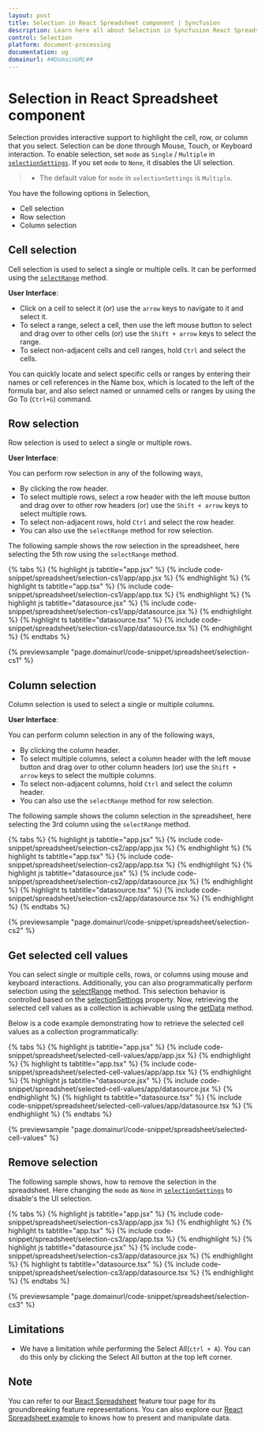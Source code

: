 ```yaml
---
layout: post
title: Selection in React Spreadsheet component | Syncfusion
description: Learn here all about Selection in Syncfusion React Spreadsheet component of Syncfusion Essential JS 2 and more.
control: Selection 
platform: document-processing
documentation: ug
domainurl: ##DomainURL##
---
```


# Selection in React Spreadsheet component

Selection provides interactive support to highlight the cell, row, or column that you select. Selection can be done through Mouse, Touch, or Keyboard interaction. To enable selection, set `mode` as `Single` / `Multiple` in [`selectionSettings`](https://ej2.syncfusion.com/react/documentation/api/spreadsheet/#selectionsettings). If you set `mode` to `None`, it disables the UI selection.

> * The default value for `mode` in  `selectionSettings` is `Multiple`.

You have the following options in Selection,

* Cell selection
* Row selection
* Column selection

## Cell selection

Cell selection is used to select a single or multiple cells. It can be performed using the [`selectRange`](https://ej2.syncfusion.com/react/documentation/api/spreadsheet/#selectrange) method.

**User Interface**:

* Click on a cell to select it (or) use the `arrow` keys to navigate to it and select it.
* To select a range, select a cell, then use the left mouse button to select and drag over to other cells (or) use the `Shift + arrow` keys to select the range.
* To select non-adjacent cells and cell ranges, hold `Ctrl` and select the cells.

You can quickly locate and select specific cells or ranges by entering their names or cell references in the Name box, which is located to the left of the formula bar, and also select named or unnamed cells or ranges by using the Go To (`Ctrl+G`) command.

## Row selection

Row selection is used to select a single or multiple rows.

**User Interface**:

You can perform row selection in any of the following ways,

* By clicking the row header.
* To select multiple rows, select a row header with the left mouse button and drag over to other row headers (or) use the `Shift + arrow` keys to select multiple rows.
* To select non-adjacent rows, hold `Ctrl` and select the row header.
* You can also use the `selectRange` method for row selection.

The following sample shows the row selection in the spreadsheet, here selecting the 5th row using the `selectRange` method.

{% tabs %}
{% highlight js tabtitle="app.jsx" %}
{% include code-snippet/spreadsheet/selection-cs1/app/app.jsx %}
{% endhighlight %}
{% highlight ts tabtitle="app.tsx" %}
{% include code-snippet/spreadsheet/selection-cs1/app/app.tsx %}
{% endhighlight %}
{% highlight js tabtitle="datasource.jsx" %}
{% include code-snippet/spreadsheet/selection-cs1/app/datasource.jsx %}
{% endhighlight %}
{% highlight ts tabtitle="datasource.tsx" %}
{% include code-snippet/spreadsheet/selection-cs1/app/datasource.tsx %}
{% endhighlight %}
{% endtabs %}

 {% previewsample "page.domainurl/code-snippet/spreadsheet/selection-cs1" %}

## Column selection

Column selection is used to select a single or multiple columns.

**User Interface**:

You can perform column selection in any of the following ways,

* By clicking the column header.
* To select multiple columns, select a column header with the left mouse button and drag over to other column headers (or) use the `Shift + arrow` keys to select the multiple columns.
* To select non-adjacent columns, hold `Ctrl` and select the column header.
* You can also use the `selectRange` method for row selection.

The following sample shows the column selection in the spreadsheet, here selecting the 3rd column using  the `selectRange` method.

{% tabs %}
{% highlight js tabtitle="app.jsx" %}
{% include code-snippet/spreadsheet/selection-cs2/app/app.jsx %}
{% endhighlight %}
{% highlight ts tabtitle="app.tsx" %}
{% include code-snippet/spreadsheet/selection-cs2/app/app.tsx %}
{% endhighlight %}
{% highlight js tabtitle="datasource.jsx" %}
{% include code-snippet/spreadsheet/selection-cs2/app/datasource.jsx %}
{% endhighlight %}
{% highlight ts tabtitle="datasource.tsx" %}
{% include code-snippet/spreadsheet/selection-cs2/app/datasource.tsx %}
{% endhighlight %}
{% endtabs %}

 {% previewsample "page.domainurl/code-snippet/spreadsheet/selection-cs2" %}

## Get selected cell values

You can select single or multiple cells, rows, or columns using mouse and keyboard interactions. Additionally, you can also programmatically perform selection using the [selectRange](https://helpej2.syncfusion.com/react/documentation/api/spreadsheet/#selectrange) method. This selection behavior is controlled based on the [selectionSettings](https://helpej2.syncfusion.com/react/documentation/api/spreadsheet/#selectionsettings) property. Now, retrieving the selected cell values as a collection is achievable using the [getData](https://helpej2.syncfusion.com/react/documentation/api/spreadsheet/#getdata) method.

Below is a code example demonstrating how to retrieve the selected cell values as a collection programmatically:

{% tabs %}
{% highlight js tabtitle="app.jsx" %}
{% include code-snippet/spreadsheet/selected-cell-values/app/app.jsx %}
{% endhighlight %}
{% highlight ts tabtitle="app.tsx" %}
{% include code-snippet/spreadsheet/selected-cell-values/app/app.tsx %}
{% endhighlight %}
{% highlight js tabtitle="datasource.jsx" %}
{% include code-snippet/spreadsheet/selected-cell-values/app/datasource.jsx %}
{% endhighlight %}
{% highlight ts tabtitle="datasource.tsx" %}
{% include code-snippet/spreadsheet/selected-cell-values/app/datasource.tsx %}
{% endhighlight %}
{% endtabs %}

{% previewsample "page.domainurl/code-snippet/spreadsheet/selected-cell-values" %}

## Remove selection

The following sample shows, how to remove the selection in the spreadsheet. Here changing the `mode` as `None` in [`selectionSettings`](https://ej2.syncfusion.com/react/documentation/api/spreadsheet/#selectionsettings) to disable's the UI selection.

{% tabs %}
{% highlight js tabtitle="app.jsx" %}
{% include code-snippet/spreadsheet/selection-cs3/app/app.jsx %}
{% endhighlight %}
{% highlight ts tabtitle="app.tsx" %}
{% include code-snippet/spreadsheet/selection-cs3/app/app.tsx %}
{% endhighlight %}
{% highlight js tabtitle="datasource.jsx" %}
{% include code-snippet/spreadsheet/selection-cs3/app/datasource.jsx %}
{% endhighlight %}
{% highlight ts tabtitle="datasource.tsx" %}
{% include code-snippet/spreadsheet/selection-cs3/app/datasource.tsx %}
{% endhighlight %}
{% endtabs %}

 {% previewsample "page.domainurl/code-snippet/spreadsheet/selection-cs3" %}

## Limitations

* We have a limitation while performing the Select All(`ctrl + A`). You can do this only by clicking the Select All button at the top left corner.

## Note

You can refer to our [React Spreadsheet](https://www.syncfusion.com/react-ui-components/react-spreadsheet) feature tour page for its groundbreaking feature representations. You can also explore our [React Spreadsheet example](https://ej2.syncfusion.com/react/demos/#/material/spreadsheet/default) to knows how to present and manipulate data.
